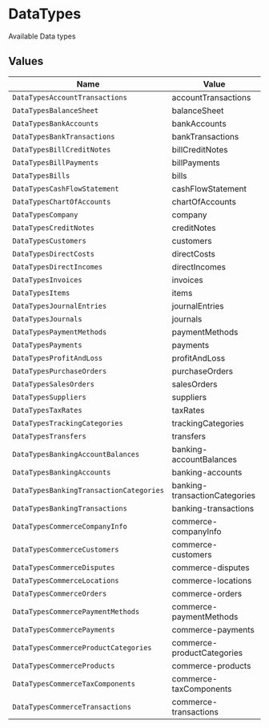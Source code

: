 # DataTypes

Available Data types


## Values

| Name                                    | Value                                   |
| --------------------------------------- | --------------------------------------- |
| `DataTypesAccountTransactions`          | accountTransactions                     |
| `DataTypesBalanceSheet`                 | balanceSheet                            |
| `DataTypesBankAccounts`                 | bankAccounts                            |
| `DataTypesBankTransactions`             | bankTransactions                        |
| `DataTypesBillCreditNotes`              | billCreditNotes                         |
| `DataTypesBillPayments`                 | billPayments                            |
| `DataTypesBills`                        | bills                                   |
| `DataTypesCashFlowStatement`            | cashFlowStatement                       |
| `DataTypesChartOfAccounts`              | chartOfAccounts                         |
| `DataTypesCompany`                      | company                                 |
| `DataTypesCreditNotes`                  | creditNotes                             |
| `DataTypesCustomers`                    | customers                               |
| `DataTypesDirectCosts`                  | directCosts                             |
| `DataTypesDirectIncomes`                | directIncomes                           |
| `DataTypesInvoices`                     | invoices                                |
| `DataTypesItems`                        | items                                   |
| `DataTypesJournalEntries`               | journalEntries                          |
| `DataTypesJournals`                     | journals                                |
| `DataTypesPaymentMethods`               | paymentMethods                          |
| `DataTypesPayments`                     | payments                                |
| `DataTypesProfitAndLoss`                | profitAndLoss                           |
| `DataTypesPurchaseOrders`               | purchaseOrders                          |
| `DataTypesSalesOrders`                  | salesOrders                             |
| `DataTypesSuppliers`                    | suppliers                               |
| `DataTypesTaxRates`                     | taxRates                                |
| `DataTypesTrackingCategories`           | trackingCategories                      |
| `DataTypesTransfers`                    | transfers                               |
| `DataTypesBankingAccountBalances`       | banking-accountBalances                 |
| `DataTypesBankingAccounts`              | banking-accounts                        |
| `DataTypesBankingTransactionCategories` | banking-transactionCategories           |
| `DataTypesBankingTransactions`          | banking-transactions                    |
| `DataTypesCommerceCompanyInfo`          | commerce-companyInfo                    |
| `DataTypesCommerceCustomers`            | commerce-customers                      |
| `DataTypesCommerceDisputes`             | commerce-disputes                       |
| `DataTypesCommerceLocations`            | commerce-locations                      |
| `DataTypesCommerceOrders`               | commerce-orders                         |
| `DataTypesCommercePaymentMethods`       | commerce-paymentMethods                 |
| `DataTypesCommercePayments`             | commerce-payments                       |
| `DataTypesCommerceProductCategories`    | commerce-productCategories              |
| `DataTypesCommerceProducts`             | commerce-products                       |
| `DataTypesCommerceTaxComponents`        | commerce-taxComponents                  |
| `DataTypesCommerceTransactions`         | commerce-transactions                   |